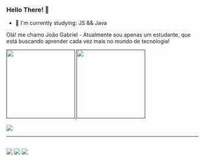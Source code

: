 ### Hello There! 👋

- 🌱 I'm currently studying: JS && Java
<p>
  Olá! me chamo João Gabriel - Atualmente sou apenas um estudante, que está buscando aprender cada vez mais no mundo de tecnologia!
</p>
<div>
  <a href="">
  <img height="180rem" src="https://github-readme-stats.vercel.app/api?username=joaogabriel2705&anuraghazra&show_icons=true&theme=radical">  
  <img height=180rem" src="https://github-readme-stats.vercel.app/api/top-langs/?username=joaogabriel2705&hide_progress=true&theme=radical">  
</div>

<p align="start">
  <a href="https://skillicons.dev">
    <img src="https://skillicons.dev/icons?i=html,css,js,java,git,vscode,idea" />
  </a>
</p>

<hr>
<div style=display: inline_block><br>
  <a href="malito:jgquadros2005@gmail.com" target="_blank"><img src="https://img.shields.io/badge/Gmail-EA4335.svg?style=for-the-badge&logo=Gmail&logoColor=white"></a>
  <a href="https://www.instagram.com/apenas_um_jaum/" target="_blank"><img src="https://img.shields.io/badge/Instagram-E4405F.svg?style=for-the-badge&logo=Instagram&logoColor=white"></a>
  <a href="https://www.linkedin.com/in/jo%C3%A3o-gabriel-mendes-de-quadros-67929a245/" target="_blank"><img src="https://img.shields.io/badge/LinkedIn-0A66C2.svg?style=for-the-badge&logo=LinkedIn&logoColor=white"></a>
</div>

